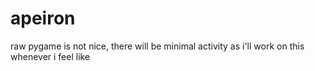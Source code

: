 # apeiron
raw pygame is not nice, there will be minimal activity as i'll work on this whenever i feel like
